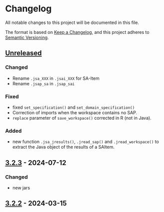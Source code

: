 # Changelog

All notable changes to this project will be documented in this file.

The format is based on [Keep a Changelog](https://keepachangelog.com/en/1.1.0/), and this project adheres
to [Semantic Versioning](https://semver.org/spec/v2.0.0.html).

## [Unreleased]

### Changed

* Rename `.jsa_XXX` in `.jsai_XXX` for SA-Item
* Rename `.jsap_sa` in `.jsap_sai`

### Fixed

* fixed `set_specification()` and `set_domain_specification()`
* Correction of imports when the workspace contains no SAP.
* `replace` parameter of `save_workspace()` corrected in R (not in Java).

### Added

* new function `.jsa_jresults()`, `.jread_sap()` and `.jread_workspace()` to  extract the Java object of the results of a SAItem.


## [3.2.3] - 2024-07-12

### Changed

* new jars

## [3.2.2] - 2024-03-15

[Unreleased]: https://github.com/rjdverse/rjd3workspace/compare/v3.2.3...HEAD
[3.2.3]: https://github.com/rjdverse/rjd3workspace/compare/v3.2.2...v3.2.3
[3.2.2]: https://github.com/rjdverse/rjd3workspace/releases/tag/v3.2.2
